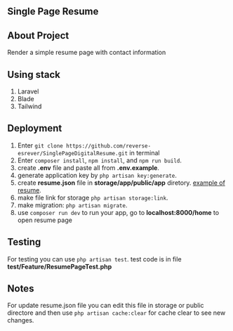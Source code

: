 ## Single Page Resume 

## About Project

Render a simple resume page with contact information

## Using stack
1) Laravel
2) Blade
3) Tailwind

## Deployment
1) Enter ```git clone https://github.com/reverse-esrever/SinglePageDigitalResume.git``` in terminal
2) Enter ```composer install```, ```npm install```, and ```npm run build```.
3) create **.env** file and paste all from **.env.example**.
4) generate application key by ```php artisan key:generate```.
5) create **resume.json** file in **storage/app/public/app** diretory. [example of resume](https://github.com/jsonresume/resume-schema/blob/master/sample.resume.json). 
6) make file link for storage ```php artisan storage:link```.
7) make migration: ```php artisan migrate```.
8) use ```composer run dev``` to run your app, go to **localhost:8000/home** to open resume page

## Testing

For testing you can use ```php artisan test```. test code is in file **test/Feature/ResumePageTest.php**

## Notes

For update resume.json file you can edit this file in storage or public directore and then use ```php artisan cache:clear``` for cache clear to see new changes. 